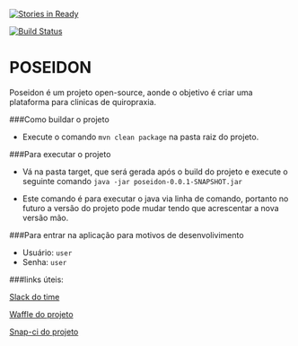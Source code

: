 
[![Stories in Ready](https://badge.waffle.io/tudoNoob/poseidon.svg?label=ready&title=Ready)](http://waffle.io/tudoNoob/poseidon)

[![Build Status](https://snap-ci.com/tudoNoob/poseidon/branch/master/build_image)](https://snap-ci.com/tudoNoob/poseidon/branch/master)

# POSEIDON

Poseidon é um projeto open-source, aonde o objetivo é criar uma plataforma para clinicas de quiropraxia.

###Como buildar o projeto

* Execute o comando  `mvn clean package` na pasta raiz do projeto.

###Para executar o projeto

* Vá na pasta target, que será gerada após o build do projeto e execute o seguinte comando `java -jar poseidon-0.0.1-SNAPSHOT.jar`

* Este comando é para executar o java via linha de comando, portanto no futuro a versão do projeto pode mudar tendo que acrescentar a nova versão mão.

###Para entrar na aplicação para motivos de desenvolivimento

* Usuário: `user`
* Senha: `user`

###links úteis:

[Slack do time](https://tudonoob.slack.com)

[Waffle do projeto](https://waffle.io/tudoNoob/poseidon)

[Snap-ci do projeto](https://snap-ci.com/tudoNoob/poseidon/branch/master)



